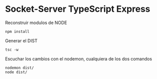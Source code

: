 
# Socket-Server TypeScript Express

Reconstruir modulos de NODE
```
npm install 
```

Generar el DIST
```
tsc -w
```

Escuchar los cambios con el nodemon, cualquiera de los dos comandos
```
nodemon dist/
node dist/
```